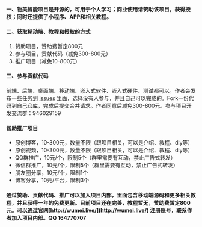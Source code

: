 #### 一、物美智能项目是开源的，可用于个人学习；商业使用请赞助该项目，获得授权；同时还提供了小程序、APP和相关教程。

#### 二、获取移动端、教程和授权的方式
1. 赞助项目，赞助费暂定800元
2. 参与项目，贡献代码（减免300-800元）
3. 推广项目（减免10-800元）


#### 三、参与贡献代码
前端、后端、桌面端、移动端、嵌入式软件、嵌入式硬件、测试都可以。作者会发布一些任务到 [issues](https://gitee.com/kerwincui/wumei-smart/issues) 里面，选择没有人参与，并且自己可以完成的。Fork一份代码到自己仓库，完成后提交合并请求。作者同意后减免300-800元。参与项目开发交流群：946029159

#### 帮助推广项目
* 原创博客，10-300元，数量不限（跟项目相关，可以是介绍、教程、diy等）
* 原创视频，10-300元，数量不限（跟项目相关，可以是介绍、教程、diy等）
* QQ群推广，10元/个，限制5个（群里需要有互动，禁止广告式转发）
* 微信群推广，10元/个，限制5个（群里需要有互动，禁止广告式转发）
* 朋友圈分享，10元/个，限制1个
* 博客分享，10元/平台，限制3个

#### 通过赞助、贡献代码、推广可以加入项目内部，里面包含移动端源码和更多相关教程，并且获得一年的免费更新。目前项目还在完善，教程暂无，赞助费暂定800元。可以通过官网[http://wumei.live/](http://wumei.live/) 注册账号，联系作者加入项目内部。QQ 164770707

<br /><br />